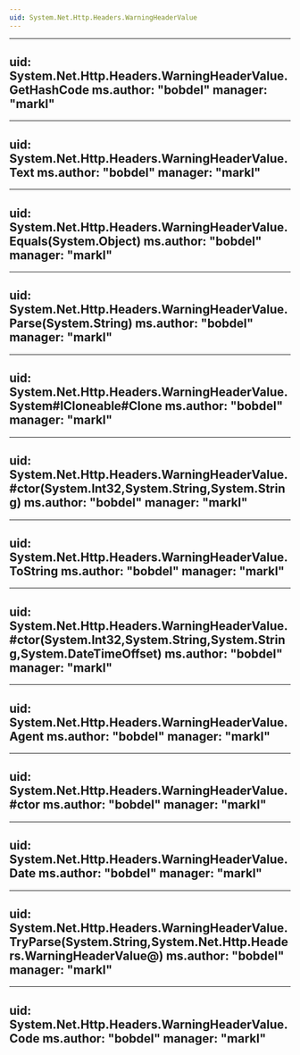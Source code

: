 ```yaml
---
uid: System.Net.Http.Headers.WarningHeaderValue
---
```


---
uid: System.Net.Http.Headers.WarningHeaderValue.GetHashCode
ms.author: "bobdel"
manager: "markl"
---

---
uid: System.Net.Http.Headers.WarningHeaderValue.Text
ms.author: "bobdel"
manager: "markl"
---

---
uid: System.Net.Http.Headers.WarningHeaderValue.Equals(System.Object)
ms.author: "bobdel"
manager: "markl"
---

---
uid: System.Net.Http.Headers.WarningHeaderValue.Parse(System.String)
ms.author: "bobdel"
manager: "markl"
---

---
uid: System.Net.Http.Headers.WarningHeaderValue.System#ICloneable#Clone
ms.author: "bobdel"
manager: "markl"
---

---
uid: System.Net.Http.Headers.WarningHeaderValue.#ctor(System.Int32,System.String,System.String)
ms.author: "bobdel"
manager: "markl"
---

---
uid: System.Net.Http.Headers.WarningHeaderValue.ToString
ms.author: "bobdel"
manager: "markl"
---

---
uid: System.Net.Http.Headers.WarningHeaderValue.#ctor(System.Int32,System.String,System.String,System.DateTimeOffset)
ms.author: "bobdel"
manager: "markl"
---

---
uid: System.Net.Http.Headers.WarningHeaderValue.Agent
ms.author: "bobdel"
manager: "markl"
---

---
uid: System.Net.Http.Headers.WarningHeaderValue.#ctor
ms.author: "bobdel"
manager: "markl"
---

---
uid: System.Net.Http.Headers.WarningHeaderValue.Date
ms.author: "bobdel"
manager: "markl"
---

---
uid: System.Net.Http.Headers.WarningHeaderValue.TryParse(System.String,System.Net.Http.Headers.WarningHeaderValue@)
ms.author: "bobdel"
manager: "markl"
---

---
uid: System.Net.Http.Headers.WarningHeaderValue.Code
ms.author: "bobdel"
manager: "markl"
---
